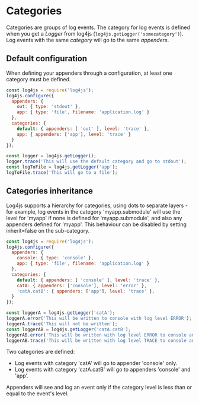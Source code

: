 # Categories
Categories are groups of log events. The category for log events is defined when you get a _Logger_ from log4js (`log4js.getLogger('somecategory')`). Log events with the same _category_ will go to the same _appenders_.

## Default configuration
When defining your appenders through a configuration, at least one category must be defined.

```javascript
const log4js = require('log4js');
log4js.configure({
  appenders: {
    out: { type: 'stdout' },
    app: { type: 'file', filename: 'application.log' }
  },
  categories: {
    default: { appenders: [ 'out' ], level: 'trace' },
    app: { appenders: ['app'], level: 'trace' }
  }
});

const logger = log4js.getLogger();
logger.trace('This will use the default category and go to stdout');
const logToFile = log4js.getLogger('app');
logToFile.trace('This will go to a file');
```

## Categories inheritance
Log4js supports a hierarchy for categories, using dots to separate layers - for example, log events in the category 'myapp.submodule' will use the level for 'myapp' if none is defined for 'myapp.submodule', and also any appenders defined for 'myapp'. 
This behaviour can be disabled by setting inherit=false on the sub-category. 

```javascript
const log4js = require('log4js');
log4js.configure({
  appenders: {
    console: { type: 'console' },
    app: { type: 'file', filename: 'application.log' }
  },
  categories: {
    default: { appenders: [ 'console' ], level: 'trace' },
    catA: { appenders: ['console'], level: 'error' },
    'catA.catB': { appenders: ['app'], level: 'trace' },
  }
});

const loggerA = log4js.getLogger('catA');
loggerA.error('This will be written to console with log level ERROR');
loggerA.trace('This will not be written');
const loggerAB = log4js.getLogger('catA.catB');
loggerAB.error('This will be written with log level ERROR to console and to a file');
loggerAB.trace('This will be written with log level TRACE to console and to a file');
```
Two categories are defined:
- Log events with category 'catA' will go to appender 'console' only.
- Log events with category 'catA.catB' will go to appenders 'console' and 'app'. 

Appenders will see and log an event only if the category level is less than or equal to the event's level.
